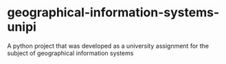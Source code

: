# geographical-information-systems-unipi
A python project that was developed as a university assignment for the subject of geographical information systems
